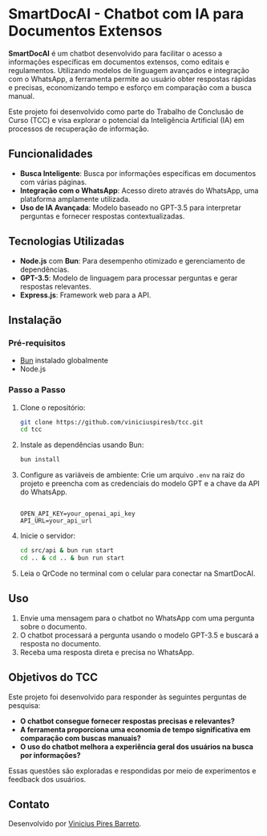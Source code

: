 # SmartDocAI - Chatbot com IA para Documentos Extensos

**SmartDocAI** é um chatbot desenvolvido para facilitar o acesso a informações específicas em documentos extensos, como editais e regulamentos. Utilizando modelos de linguagem avançados e integração com o WhatsApp, a ferramenta permite ao usuário obter respostas rápidas e precisas, economizando tempo e esforço em comparação com a busca manual.

Este projeto foi desenvolvido como parte do Trabalho de Conclusão de Curso (TCC) e visa explorar o potencial da Inteligência Artificial (IA) em processos de recuperação de informação.

## Funcionalidades

- **Busca Inteligente**: Busca por informações específicas em documentos com várias páginas.
- **Integração com o WhatsApp**: Acesso direto através do WhatsApp, uma plataforma amplamente utilizada.
- **Uso de IA Avançada**: Modelo baseado no GPT-3.5 para interpretar perguntas e fornecer respostas contextualizadas.

## Tecnologias Utilizadas

- **Node.js** com **Bun**: Para desempenho otimizado e gerenciamento de dependências.
- **GPT-3.5**: Modelo de linguagem para processar perguntas e gerar respostas relevantes.
- **Express.js**: Framework web para a API.

## Instalação

### Pré-requisitos

- [Bun](https://bun.sh/) instalado globalmente
- Node.js

### Passo a Passo

1. Clone o repositório:
   ```bash
   git clone https://github.com/viniciuspiresb/tcc.git
   cd tcc
   ```

2. Instale as dependências usando Bun:
   ```bash
   bun install
   ```

3. Configure as variáveis de ambiente:
   Crie um arquivo `.env` na raiz do projeto e preencha com as credenciais do modelo GPT e a chave da API do WhatsApp.

   ```plaintext
   
   OPEN_API_KEY=your_openai_api_key
   API_URL=your_api_url
   ```

4. Inicie o servidor:
   ```bash
   cd src/api & bun run start
   cd .. & cd .. & bun run start
   ```

5. Leia o QrCode no terminal com o celular para conectar na SmartDocAI.

## Uso

1. Envie uma mensagem para o chatbot no WhatsApp com uma pergunta sobre o documento.
2. O chatbot processará a pergunta usando o modelo GPT-3.5 e buscará a resposta no documento.
3. Receba uma resposta direta e precisa no WhatsApp.

## Objetivos do TCC

Este projeto foi desenvolvido para responder às seguintes perguntas de pesquisa:
- **O chatbot consegue fornecer respostas precisas e relevantes?**
- **A ferramenta proporciona uma economia de tempo significativa em comparação com buscas manuais?**
- **O uso do chatbot melhora a experiência geral dos usuários na busca por informações?**

Essas questões são exploradas e respondidas por meio de experimentos e feedback dos usuários.

## Contato

Desenvolvido por [Vinicius Pires Barreto](https://www.linkedin.com/in/viniciuspiresb/).
